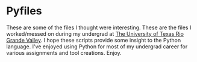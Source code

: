 # Pyfiles
These are some of the files I thought were interesting. 
These are the files I worked/messed on during my undergrad at [The University of Texas Rio Grande Valley](http://www.utrgv.edu/).
I hope these scripts provide some insight to the Python language. 
I've enjoyed using Python for most of my undergrad career for various assignments and tool creations.
Enjoy.
